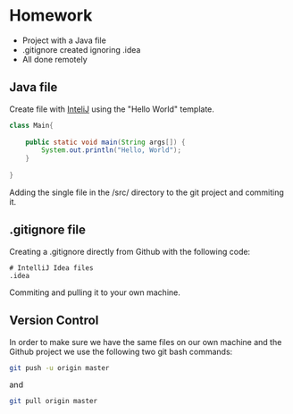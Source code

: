 # Homework


- Project with a Java file
- .gitignore created ignoring .idea
- All done remotely


## Java file

Create file with [InteliJ](https://www.jetbrains.com/idea/) using the "Hello World" template.


```java
class Main{
    
    public static void main(String args[]) { 
        System.out.println("Hello, World"); 
    } 
           
} 
```

Adding the single file in the /src/ directory to the git project and commiting it.

## .gitignore file

Creating a .gitignore directly from Github with the following code:

```.gitignore
# IntelliJ Idea files
.idea
```

Commiting and pulling it to your own machine.


## Version Control

In order to make sure we have the same files on our own machine and the Github project we use the following two git bash commands:

```Bash
git push -u origin master

```
and
```Bash
git pull origin master

```
